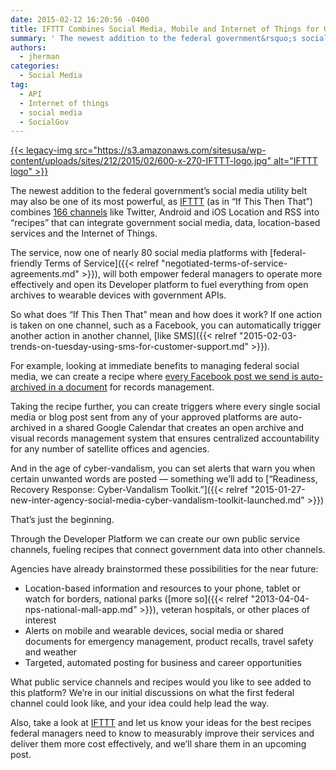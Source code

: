 ```yaml
---
date: 2015-02-12 16:20:56 -0400
title: IFTTT Combines Social Media, Mobile and Internet of Things for Government
summary: ' The newest addition to the federal government&rsquo;s social media utility belt may also be one of its most powerful, as IFTTT (as in &ldquo;If This Then That&rdquo;) combines 166 channels like Twitter, Android and iOS Location and RSS into &#8220;recipes&#8221; that can integrate government social media, data, location-based services'
authors:
  - jherman
categories:
  - Social Media
tag:
  - API
  - Internet of things
  - social media
  - SocialGov
---
```


[{{< legacy-img src="https://s3.amazonaws.com/sitesusa/wp-content/uploads/sites/212/2015/02/600-x-270-IFTTT-logo.jpg" alt="IFTTT logo" >}}](https://s3.amazonaws.com/sitesusa/wp-content/uploads/sites/212/2015/02/600-x-270-IFTTT-logo.jpg)

The newest addition to the federal government’s social media utility belt may also be one of its most powerful, as [IFTTT](https://ifttt.com) (as in “If This Then That”) combines [166 channels](https://ifttt.com/channels) like Twitter, Android and iOS Location and RSS into &#8220;recipes&#8221; that can integrate government social media, data, location-based services and the Internet of Things.

The service, now one of nearly 80 social media platforms with [federal-friendly Terms of Service]({{< relref "negotiated-terms-of-service-agreements.md" >}}), will both empower federal managers to operate more effectively and open its Developer platform to fuel everything from open archives to wearable devices with government APIs.

So what does “If This Then That” mean and how does it work? If one action is taken on one channel, such as a Facebook, you can automatically trigger another action in another channel, [like SMS]({{< relref "2015-02-03-trends-on-tuesday-using-sms-for-customer-support.md" >}}).

For example, looking at immediate benefits to managing federal social media, we can create a recipe where <a href="https://ifttt.com/recipes/139605-facebook-post-to-google-drive" target="_blank">every Facebook post we send is auto-archived in a document</a> for records management.

Taking the recipe further, you can create triggers where every single social media or blog post sent from any of your approved platforms are auto-archived in a shared Google Calendar that creates an open archive and visual records management system that ensures centralized accountability for any number of satellite offices and agencies.

And in the age of cyber-vandalism, you can set alerts that warn you when certain unwanted words are posted &#8212; something we’ll add to [“Readiness, Recovery Response: Cyber-Vandalism Toolkit.”]({{< relref "2015-01-27-new-inter-agency-social-media-cyber-vandalism-toolkit-launched.md" >}})

That’s just the beginning.

Through the Developer Platform we can create our own public service channels, fueling recipes that connect government data into other channels.

Agencies have already brainstormed these possibilities for the near future:

  * Location-based information and resources to your phone, tablet or watch for borders, national parks ([more so]({{< relref "2013-04-04-nps-national-mall-app.md" >}}), veteran hospitals, or other places of interest
  * Alerts on mobile and wearable devices, social media or shared documents for emergency management, product recalls, travel safety and weather
  * Targeted, automated posting for business and career opportunities

What public service channels and recipes would you like to see added to this platform? We’re in our initial discussions on what the first federal channel could look like, and your idea could help lead the way.

Also, take a look at [IFTTT](https://ifttt.com/) and let us know your ideas for the best recipes federal managers need to know to measurably improve their services and deliver them more cost effectively, and we’ll share them in an upcoming post.

 